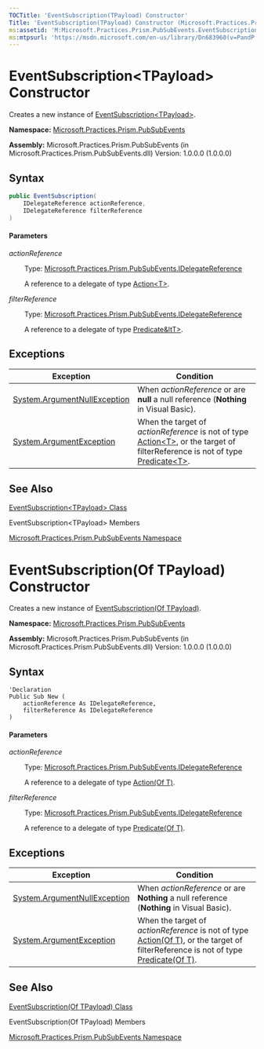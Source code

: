 ```yaml
---
TOCTitle: 'EventSubscription(TPayload) Constructor'
Title: 'EventSubscription(TPayload) Constructor (Microsoft.Practices.Prism.PubSubEvents)'
ms:assetid: 'M:Microsoft.Practices.Prism.PubSubEvents.EventSubscription\`1.\#ctor(Microsoft.Practices.Prism.PubSubEvents.IDelegateReference,Microsoft.Practices.Prism.PubSubEvents.IDelegateReference)'
ms:mtpsurl: 'https://msdn.microsoft.com/en-us/library/Dn683960(v=PandP.50)'
---
```


# EventSubscription&lt;TPayload&gt; Constructor

Creates a new instance of [EventSubscription&lt;TPayload&gt;](https://msdn.microsoft.com/en-us/library/dn683956(v=pandp.50)).

**Namespace:** [Microsoft.Practices.Prism.PubSubEvents](https://msdn.microsoft.com/en-us/library/microsoft.practices.prism.pubsubevents(v=pandp.50))

**Assembly:** Microsoft.Practices.Prism.PubSubEvents (in Microsoft.Practices.Prism.PubSubEvents.dll) Version: 1.0.0.0 (1.0.0.0)

## Syntax

``` C#
public EventSubscription(
	IDelegateReference actionReference,
	IDelegateReference filterReference
)
```

#### Parameters

*actionReference*

&nbsp;&nbsp;&nbsp;&nbsp;&nbsp;&nbsp;&nbsp;&nbsp;Type: [Microsoft.Practices.Prism.PubSubEvents.IDelegateReference](https://msdn.microsoft.com/en-us/library/microsoft.practices.prism.pubsubevents.idelegatereference(v=pandp.50))

&nbsp;&nbsp;&nbsp;&nbsp;&nbsp;&nbsp;&nbsp;&nbsp;A reference to a delegate of type [Action&lt;T&gt;](http://msdn2.microsoft.com/en-us/library/018hxwa8).

*filterReference*  

&nbsp;&nbsp;&nbsp;&nbsp;&nbsp;&nbsp;&nbsp;&nbsp;Type: [Microsoft.Practices.Prism.PubSubEvents.IDelegateReference](https://msdn.microsoft.com/en-us/library/microsoft.practices.prism.pubsubevents.idelegatereference(v=pandp.50))

&nbsp;&nbsp;&nbsp;&nbsp;&nbsp;&nbsp;&nbsp;&nbsp;A reference to a delegate of type [Predicate&ltT&gt;](http://msdn2.microsoft.com/en-us/library/bfcke1bz).

## Exceptions

| Exception                                                                             | Condition                                                                                                                                                                                                                                                                      |
|---------------------------------------------------------------------------------------|--------------------------------------------------------------------------------------------------------------------------------------------------------------------------------------------------------------------------------------------------------------------------------|
| [System.ArgumentNullException](http://msdn2.microsoft.com/en-us/library/27426hcy) |When *actionReference* or are **null** a null reference (**Nothing** in Visual Basic).                                                                                                                                                                                     |
| [System.ArgumentException](http://msdn2.microsoft.com/en-us/library/3w1b3114)     |When the target of *actionReference* is not of type [Action&lt;T&gt;](http://msdn2.microsoft.com/en-us/library/018hxwa8), or the target of filterReference is not of type [Predicate&lt;T&gt;](http://msdn2.microsoft.com/en-us/library/bfcke1bz).|

## See Also

[EventSubscription&lt;TPayload&gt; Class](https://msdn.microsoft.com/en-us/library/dn683956(v=pandp.50))

EventSubscription&lt;TPayload&gt; Members

[Microsoft.Practices.Prism.PubSubEvents Namespace](https://msdn.microsoft.com/en-us/library/microsoft.practices.prism.pubsubevents(v=pandp.50))

# EventSubscription(Of TPayload) Constructor 

Creates a new instance of [EventSubscription(Of TPayload)](https://msdn.microsoft.com/en-us/library/dn683956(v=pandp.50)).

**Namespace:** [Microsoft.Practices.Prism.PubSubEvents](https://msdn.microsoft.com/en-us/library/microsoft.practices.prism.pubsubevents(v=pandp.50))

**Assembly:** Microsoft.Practices.Prism.PubSubEvents (in Microsoft.Practices.Prism.PubSubEvents.dll) Version: 1.0.0.0 (1.0.0.0)

## Syntax

``` VB
'Declaration
Public Sub New ( 
	actionReference As IDelegateReference,
	filterReference As IDelegateReference
)
```

#### Parameters

*actionReference*

&nbsp;&nbsp;&nbsp;&nbsp;&nbsp;&nbsp;&nbsp;&nbsp;Type: [Microsoft.Practices.Prism.PubSubEvents.IDelegateReference](https://msdn.microsoft.com/en-us/library/microsoft.practices.prism.pubsubevents.idelegatereference(v=pandp.50))

&nbsp;&nbsp;&nbsp;&nbsp;&nbsp;&nbsp;&nbsp;&nbsp;A reference to a delegate of type [Action(Of T)](http://msdn2.microsoft.com/en-us/library/018hxwa8).

*filterReference*  

&nbsp;&nbsp;&nbsp;&nbsp;&nbsp;&nbsp;&nbsp;&nbsp;Type: [Microsoft.Practices.Prism.PubSubEvents.IDelegateReference](https://msdn.microsoft.com/en-us/library/microsoft.practices.prism.pubsubevents.idelegatereference(v=pandp.50))

&nbsp;&nbsp;&nbsp;&nbsp;&nbsp;&nbsp;&nbsp;&nbsp;A reference to a delegate of type [Predicate(Of T)](http://msdn2.microsoft.com/en-us/library/bfcke1bz).

## Exceptions

| Exception                                                                             | Condition                                                                                                                                                                                                                                                                      |
|---------------------------------------------------------------------------------------|--------------------------------------------------------------------------------------------------------------------------------------------------------------------------------------------------------------------------------------------------------------------------------|
| [System.ArgumentNullException](http://msdn2.microsoft.com/en-us/library/27426hcy) |When *actionReference* or are **Nothing** a null reference (**Nothing** in Visual Basic).                                                                                                                                                                                     |
| [System.ArgumentException](http://msdn2.microsoft.com/en-us/library/3w1b3114)     |When the target of *actionReference* is not of type [Action(Of T)](http://msdn2.microsoft.com/en-us/library/018hxwa8), or the target of filterReference is not of type [Predicate(Of T)](http://msdn2.microsoft.com/en-us/library/bfcke1bz).|

## See Also

[EventSubscription(Of TPayload) Class](https://msdn.microsoft.com/en-us/library/dn683956(v=pandp.50))

EventSubscription(Of TPayload) Members

[Microsoft.Practices.Prism.PubSubEvents Namespace](https://msdn.microsoft.com/en-us/library/microsoft.practices.prism.pubsubevents(v=pandp.50))
